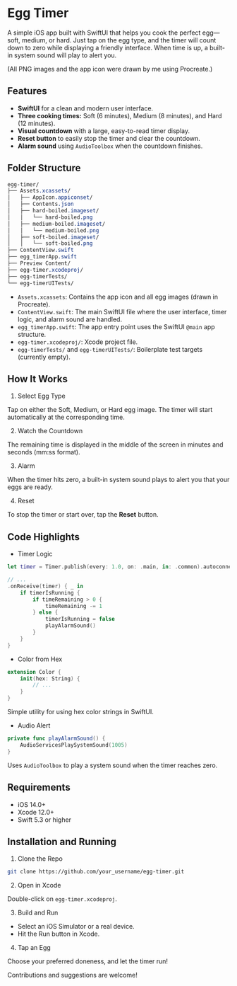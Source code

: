 # Egg Timer

A simple iOS app built with SwiftUI that helps you cook the perfect egg—soft, medium, or hard. Just tap on the egg type, and the timer will count down to zero while displaying a friendly interface. When time is up, a built-in system sound will play to alert you.

(All PNG images and the app icon were drawn by me using Procreate.) 

## Features

- **SwiftUI** for a clean and modern user interface.
- **Three cooking times:** Soft (6 minutes), Medium (8 minutes), and Hard (12 minutes).
- **Visual countdown** with a large, easy-to-read timer display.
- **Reset button** to easily stop the timer and clear the countdown.
- **Alarm sound** using `AudioToolbox` when the countdown finishes.

## Folder Structure

```css
egg-timer/
├── Assets.xcassets/
│   ├── AppIcon.appiconset/
│   ├── Contents.json
│   ├── hard-boiled.imageset/
│   │   └── hard-boiled.png
│   ├── medium-boiled.imageset/
│   │   └── medium-boiled.png
│   ├── soft-boiled.imageset/
│   │   └── soft-boiled.png
├── ContentView.swift
├── egg_timerApp.swift
├── Preview Content/
├── egg-timer.xcodeproj/
├── egg-timerTests/
└── egg-timerUITests/
```

- `Assets.xcassets`: Contains the app icon and all egg images (drawn in Procreate).
- `ContentView.swift`: The main SwiftUI file where the user interface, timer logic, and alarm sound are handled.
- `egg_timerApp.swift`: The app entry point uses the SwiftUI `@main` app structure.
- `egg-timer.xcodeproj/`: Xcode project file.
- `egg-timerTests/` and `egg-timerUITests/`: Boilerplate test targets (currently empty).

## How It Works

1. Select Egg Type

Tap on either the Soft, Medium, or Hard egg image. The timer will start automatically at the corresponding time.

2. Watch the Countdown

The remaining time is displayed in the middle of the screen in minutes and seconds (mm:ss format).

3. Alarm

When the timer hits zero, a built-in system sound plays to alert you that your eggs are ready.

4. Reset

To stop the timer or start over, tap the **Reset** button.

## Code Highlights

- Timer Logic

```swift
let timer = Timer.publish(every: 1.0, on: .main, in: .common).autoconnect()

// ...
.onReceive(timer) { _ in
    if timerIsRunning {
        if timeRemaining > 0 {
            timeRemaining -= 1
        } else {
            timerIsRunning = false
            playAlarmSound()
        }
    }
}
```

- Color from Hex

```swift
extension Color {
    init(hex: String) {
        // ...
    }
}
```

Simple utility for using hex color strings in SwiftUI.

- Audio Alert

```swift
private func playAlarmSound() {
    AudioServicesPlaySystemSound(1005)
}
```

Uses `AudioToolbox` to play a system sound when the timer reaches zero.

## Requirements

- iOS 14.0+
- Xcode 12.0+
- Swift 5.3 or higher

## Installation and Running

1. Clone the Repo

```bash
git clone https://github.com/your_username/egg-timer.git
```

2. Open in Xcode

Double-click on `egg-timer.xcodeproj`.

3. Build and Run

- Select an iOS Simulator or a real device.
- Hit the Run button in Xcode.

4. Tap an Egg

Choose your preferred doneness, and let the timer run!


Contributions and suggestions are welcome!











